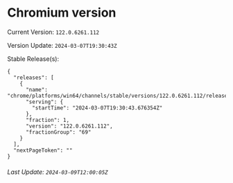 # Chromium version

Current Version: `122.0.6261.112`

Version Update: `2024-03-07T19:30:43Z`

Stable Release(s):
```
{
  "releases": [
    {
      "name": "chrome/platforms/win64/channels/stable/versions/122.0.6261.112/releases/1709839843",
      "serving": {
        "startTime": "2024-03-07T19:30:43.676354Z"
      },
      "fraction": 1,
      "version": "122.0.6261.112",
      "fractionGroup": "69"
    }
  ],
  "nextPageToken": ""
}
```

###### Last Update: `2024-03-09T12:00:05Z`
        